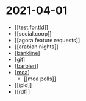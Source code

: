 # 2021-04-01

- [[test.for.tld]]
- [[social.coop]]
- [[agora feature requests]]
- [[arabian nights]]
- [[bankline]]
- [[git]]
- [[barbieri]]
- [[moa]]
  - [[moa polls]]
- [[ipld]]
- [[rdf]]

[//begin]: # "Autogenerated link references for markdown compatibility"
[bankline]: ../bankline "bankline"
[git]: ../git "git"
[barbieri]: ../barbieri "barbieri"
[moa]: ../moa "Moa"
[implement]: ../implement "implement"
[//end]: # "Autogenerated link references"